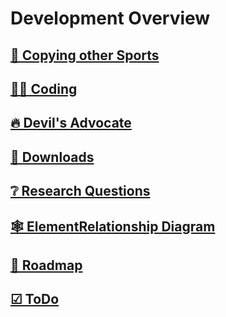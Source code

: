 # Development Overview

## [🔁 Copying other Sports](/development/OtherSport/Overview)

## [👩‍💻 Coding](/development/Coding)

## [🔥 Devil's Advocate](/development/DevilsAdvocate)

## [📎 Downloads](/development/Downloads)

## [❔ Research Questions](/developement/ResearchQuestions)

## [🕸 ElementRelationship Diagram](/development/ElementRelationshipDiagram)

## [🔀 Roadmap](/developement/Roadmap)

## [☑ ToDo](/developement/ToDo)

